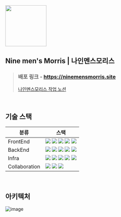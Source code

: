 
<img src="https://hackmd.io/_uploads/HyAvl0yWR.png" width="128px" />

## Nine men's Morris | 나인멘스모리스
> ### 배포 링크 - https://ninemensmorris.site
> [나인멘스모리스 작업 노션](https://www.notion.so/ldhbenecia/Side-Project-f19f6b2d80074a8da597b0f0d8a7f07e?pvs=4)

<br />

## 기술 스택
| 분류 | 스택 |
| --- | --- |
|    FrontEnd   | <img src="https://img.shields.io/badge/React-008dde?logo=react&logoColor=white"/>  <img src="https://img.shields.io/badge/React_Query-FF4154?logo=reactquery&logoColor=white"/> <img src="https://img.shields.io/badge/React_Router-7F1F21?logo=reactrouter&logoColor=white"/> <img src="https://img.shields.io/badge/Tailwind CSS-06B6D4?logo=tailwindcss&logoColor=white"/> <img src="https://img.shields.io/badge/STOMP.js-010101?logo=socket.io&logoColor=white"/> |
|    BackEnd    | <img src="https://img.shields.io/badge/Java-007396?logo=openjdk&logoColor=white"/>  <img src="https://img.shields.io/badge/SpringBoot-6DB33F?logo=springboot&logoColor=white"/> <img src="https://img.shields.io/badge/Spring Security-6DB33F?logo=springsecurity&logoColor=white"/>  <img src="https://img.shields.io/badge/MySQL-4479A1?logo=mysql&logoColor=white"/> <img src="https://img.shields.io/badge/STOMP-010101?logo=socket.io&logoColor=white"/> |
|     Infra     | <img src="https://img.shields.io/badge/Amazon EC2-FF9900?logo=amazonec2&logoColor=white"/> <img src="https://img.shields.io/badge/Docker-2496ED?logo=docker&logoColor=white"/> <img src="https://img.shields.io/badge/Docker_Compose-2496ED?logo=docker&logoColor=white"/> <img src="https://img.shields.io/badge/Nginx-009639?logo=nginx&&labelColor=009639"/>  <img src="https://img.shields.io/badge/Certbot-E20722?logo=robotframework"/>   |
| Collaboration |  <img src="https://img.shields.io/badge/Notion-000000?logo=Notion"> <img src="https://img.shields.io/badge/Figma-F24E1E?logo=Figma&logoColor=ffffff"> <img src="https://img.shields.io/badge/Discord-5865F2?logo=Discord&logoColor=ffffff">  |

<br />

## 아키텍처
![image](https://hackmd.io/_uploads/Hy3KFaJW0.png)
